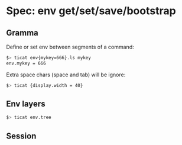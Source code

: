 # Spec: env get/set/save/bootstrap

## Gramma

Define or set env between segments of a command:
```bash
$> ticat env{mykey=666}.ls mykey
env.mykey = 666
```

Extra space chars (space and tab) will be ignore:
```bash
$> ticat {display.width = 40}
```

## Env layers
```bash
$> ticat env.tree
```

## Session

